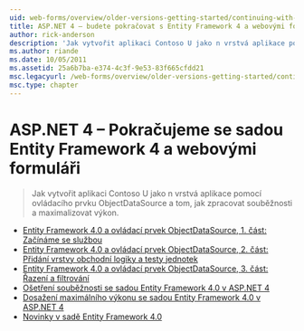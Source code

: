 ```yaml
---
uid: web-forms/overview/older-versions-getting-started/continuing-with-ef/index
title: ASP.NET 4 – budete pokračovat s Entity Framework 4 a webovými formuláři | Dokumentace Microsoftu
author: rick-anderson
description: 'Jak vytvořit aplikaci Contoso U jako n vrstvá aplikace pomocí ovládacího prvku ObjectDataSource a tom, jak zpracovat souběžnosti a maximalizovat výkon.'
ms.author: riande
ms.date: 10/05/2011
ms.assetid: 25a6b7ba-e374-4c3f-9e53-83f665cfdd21
msc.legacyurl: /web-forms/overview/older-versions-getting-started/continuing-with-ef
msc.type: chapter
---
```

<a name="aspnet-4---continuing-with-entity-framework-4-and-web-forms"></a>ASP.NET 4 – Pokračujeme se sadou Entity Framework 4 a webovými formuláři
====================
> Jak vytvořit aplikaci Contoso U jako n vrstvá aplikace pomocí ovládacího prvku ObjectDataSource a tom, jak zpracovat souběžnosti a maximalizovat výkon.


- [Entity Framework 4.0 a ovládací prvek ObjectDataSource, 1. část: Začínáme se službou](using-the-entity-framework-and-the-objectdatasource-control-part-1-getting-started.md)
- [Entity Framework 4.0 a ovládací prvek ObjectDataSource, 2. část: Přidání vrstvy obchodní logiky a testy jednotek](using-the-entity-framework-and-the-objectdatasource-control-part-2-adding-a-business-logic-layer-and-unit-tests.md)
- [Entity Framework 4.0 a ovládací prvek ObjectDataSource, 3. část: Řazení a filtrování](using-the-entity-framework-and-the-objectdatasource-control-part-3-sorting-and-filtering.md)
- [Ošetření souběžnosti se sadou Entity Framework 4.0 v ASP.NET 4](handling-concurrency-with-the-entity-framework-in-an-asp-net-web-application.md)
- [Dosažení maximálního výkonu se sadou Entity Framework 4.0 v ASP.NET 4](maximizing-performance-with-the-entity-framework-in-an-asp-net-web-application.md)
- [Novinky v sadě Entity Framework 4.0](what-s-new-in-the-entity-framework-4.md)
